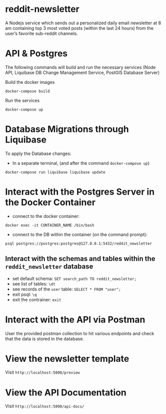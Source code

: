 # reddit-newsletter
A Nodejs service which sends out a personalized daily email newsletter at 8 am containing top 3 most voted posts (within the last 24 hours) from the user’s favorite sub-reddit channels.

# API & Postgres
The following commands will build and run the necessary services (Node API, Liquibase DB Change Management Service, PostGIS Database Server)

Build the docker images
```
docker-compose build
```

Run the services 
```
docker-compose up
```

# Database Migrations through Liquibase
To apply the Database changes:
- In a separate terminal, (and after the command `docker-compose up`)

```
docker-compose run liquibase liquibase update
```

# Interact with the Postgres Server in the Docker Container
- connect to the docker container: 
```
docker exec -it CONTAINER_NAME /bin/bash
```
- connect to the DB within the container (on the command prompt):
```
psql postgres://postgres:postgres@127.0.0.1:5432/reddit_newsletter
```

## Interact with the schemas and tables within the `reddit_newsletter` database
- set default schema: `SET search_path TO reddit_newsletter;`
- see list of tables: `\dt`
- see records of the `user` table: `SELECT * FROM "user";`
- exit psql: `\q`
- exit the contrainer: `exit`

# Interact with the API via Postman
User the provided postman collection to hit various endpoints and check that the data is stored in the database. 

# View the newsletter template
Visit `http://localhost:5000/preview`

# View the API Documentation
Visit `http://localhost:5000/api-docs/`